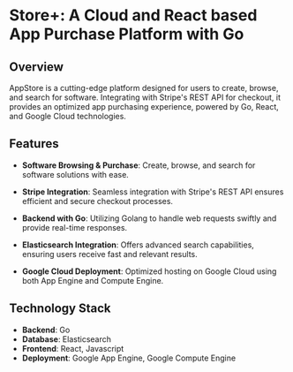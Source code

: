 # Store+: A Cloud and React based App Purchase Platform with Go

## Overview

AppStore is a cutting-edge platform designed for users to create, browse, and search for software. Integrating with Stripe's REST API for checkout, it provides an optimized app purchasing experience, powered by Go, React, and Google Cloud technologies.

## Features

- **Software Browsing & Purchase**: Create, browse, and search for software solutions with ease.

- **Stripe Integration**: Seamless integration with Stripe's REST API ensures efficient and secure checkout processes.

- **Backend with Go**: Utilizing Golang to handle web requests swiftly and provide real-time responses.

- **Elasticsearch Integration**: Offers advanced search capabilities, ensuring users receive fast and relevant results.

- **Google Cloud Deployment**: Optimized hosting on Google Cloud using both App Engine and Compute Engine.

## Technology Stack

- **Backend**: Go
- **Database**: Elasticsearch
- **Frontend**: React, Javascript
- **Deployment**: Google App Engine, Google Compute Engine


